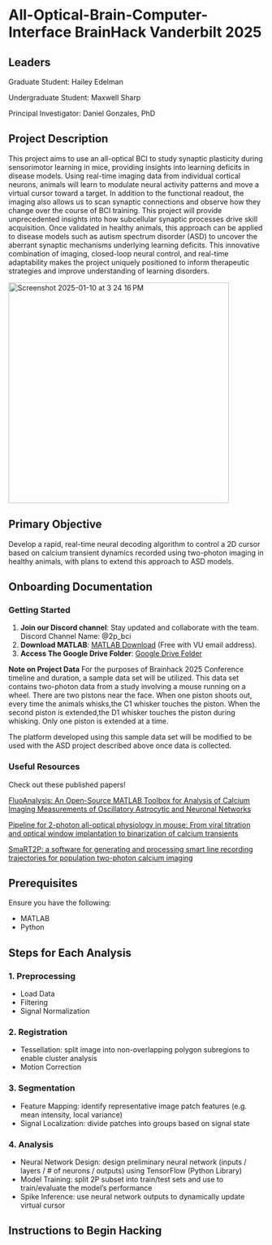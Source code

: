 # **All-Optical-Brain-Computer-Interface BrainHack Vanderbilt 2025**

## **Leaders**
Graduate Student: Hailey Edelman 

Undergraduate Student: Maxwell Sharp

Principal Investigator: Daniel Gonzales, PhD

## **Project Description**
This project aims to use an all-optical BCI to study synaptic plasticity during sensorimotor learning in mice, providing insights into learning deficits in disease models. Using real-time imaging data from individual cortical neurons, animals will learn to modulate neural activity patterns and move a virtual cursor toward a target. In addition to the functional readout, the imaging also allows us to scan synaptic connections and observe how they change over the course of BCI training. This project will provide unprecedented insights into how subcellular synaptic processes drive skill acquisition. Once validated in healthy animals, this approach can be applied to disease models such as autism spectrum disorder (ASD) to uncover the aberrant synaptic mechanisms underlying learning deficits. This innovative combination of imaging, closed-loop neural control, and real-time adaptability makes the project uniquely positioned to inform therapeutic strategies and improve understanding of learning disorders.  

<img width="434" alt="Screenshot 2025-01-10 at 3 24 16 PM" src="https://github.com/user-attachments/assets/a49a6c3d-0505-4c46-b451-4bc297e9a1ad" />

## **Primary Objective**
Develop a rapid, real-time neural decoding algorithm to control a 2D cursor based on calcium transient dynamics recorded using two-photon imaging in healthy animals, with plans to extend this approach to ASD models. 

## **Onboarding Documentation**
### Getting Started
1. **Join our Discord channel**: Stay updated and collaborate with the team. Discord Channel Name: @2p_bci
2. **Download MATLAB**: [MATLAB Download](https://www.mathworks.com/downloads/) (Free with VU email address).
3. **Access The Google Drive Folder**: [Google Drive Folder](https://drive.google.com/drive/folders/1rSHFr5iAfE-CrYZfGHz9_dFOTBRGZBaF?usp=share_link)

**Note on Project Data**
For the purposes of Brainhack 2025 Conference timeline and duration, a sample data set will be utilized. This data set contains two-photon data from a study involving a mouse running on a wheel. There are two pistons near the face. When one piston shoots out, every time the animals whisks,the C1 whisker touches the piston. When the second piston is extended,the D1 whisker touches the piston during whisking. Only one piston is extended at a time. 

The platform developed using this sample data set will be modified to be used with the ASD project described above once data is collected. 

### **Useful Resources**
Check out these published papers!

[FluoAnalysis: An Open-Source MATLAB Toolbox for Analysis of Calcium Imaging Measurements of Oscillatory Astrocytic and Neuronal Networks](https://pmc.ncbi.nlm.nih.gov/articles/PMC11353153/)


[Pipeline for 2-photon all-optical physiology in mouse: From viral titration and optical window implantation to binarization of calcium transients](https://www.sciencedirect.com/science/article/pii/S2666166721007164)


[SmaRT2P: a software for generating and processing smart line recording trajectories for population two-photon calcium imaging](https://braininformatics.springeropen.com/articles/10.1186/s40708-022-00166-4)

## **Prerequisites**
Ensure you have the following:
- MATLAB 
- Python

## **Steps for Each Analysis**

### 1. Preprocessing
- Load Data
- Filtering
- Signal Normalization

### 2. Registration
- Tessellation: split image into non-overlapping polygon subregions to enable cluster analysis
- Motion Correction

### 3. Segmentation
- Feature Mapping: identify representative image patch features (e.g. mean intensity, local variance)
- Signal Localization: divide patches into groups based on signal state

### 4. Analysis
- Neural Network Design: design preliminary neural network (inputs / layers / # of neurons / outputs) using TensorFlow (Python Library)
- Model Training: split 2P subset into train/test sets and use to train/evaluate the model’s performance
- Spike Inference: use neural network outputs to dynamically update virtual cursor

## **Instructions to Begin Hacking**














